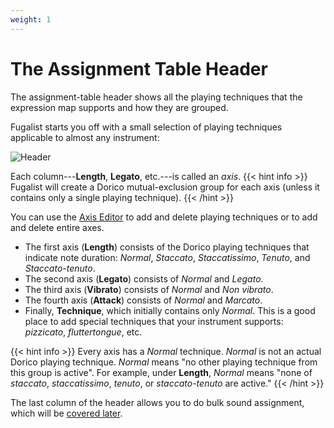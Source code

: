 ```yaml
---
weight: 1
---
```


# The Assignment Table Header

The assignment-table header shows all the playing techniques that the expression map supports and how they are grouped.

Fugalist starts you off with a small selection of playing techniques applicable to almost any instrument:

![Header](/assignment-header.png)

Each column---**Length**, **Legato**, etc.---is called an _axis_. 
{{< hint info >}}
Fugalist will create a Dorico mutual-exclusion group for each axis (unless it contains only a single playing technique). 
{{< /hint >}}

You can use the [Axis Editor](/docs/tool/assignment-tab/axis-editor/#editing-playing-techniques) to add and delete
playing techniques or to add and delete entire axes.


- The first axis (**Length**) consists of the Dorico playing techniques that indicate note duration:
  _Normal_, _Staccato_, _Staccatissimo_, _Tenuto_,
  and _Staccato-tenuto_.
- The second axis (**Legato**) consists of _Normal_ and _Legato_.
- The third axis (**Vibrato**) consists of _Normal_ and _Non vibrato_.
- The fourth axis (**Attack**) consists of _Normal_ and _Marcato_.
- Finally, **Technique**, which initially contains only _Normal_. This is a good place to add special techniques that
  your instrument supports: _pizzicato_, _fluttertongue_, etc.

{{< hint info >}}
Every axis has a _Normal_ technique.
_Normal_ is not an actual Dorico playing technique.
_Normal_  means "no other playing technique from this group is active". 
For example, under **Length**, _Normal_ means "none of _staccato_, _staccatissimo_, _tenuto_, or _staccato-tenuto_
are active." 
{{< /hint >}}

The last column of the header allows you to do bulk sound assignment, 
which will be [covered later](/docs/tool/assignment-tab/bulk).
